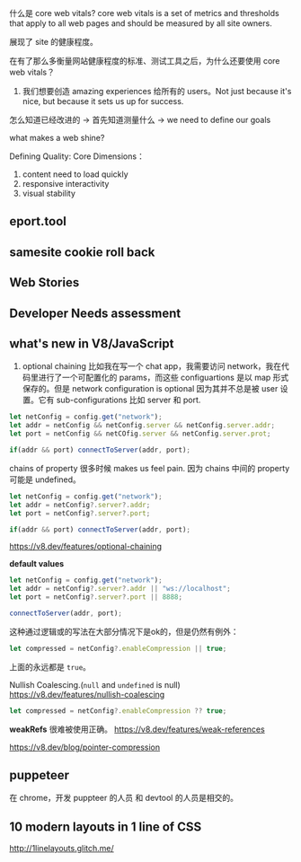 

什么是 core web vitals?
core web vitals is a set of metrics and thresholds that apply to all web pages and should be measured by all site owners.

展现了 site 的健康程度。

在有了那么多衡量网站健康程度的标准、测试工具之后，为什么还要使用 core web vitals？
1. 我们想要创造 amazing experiences 给所有的 users。Not just because it's nice, but because it sets us up for success.

怎么知道已经改进的 -> 首先知道测量什么 -> we need to define our goals

what makes a web shine?

Defining Quality:
Core Dimensions：
1. content need to load quickly
2. responsive interactivity
3. visual stability


## eport.tool

## samesite cookie roll back

## Web Stories

## Developer Needs assessment


## what's new in V8/JavaScript
1. optional chaining
比如我在写一个 chat app，我需要访问 network，我在代码里进行了一个可配置化的 params，而这些 configuartions 是以 map 形式保存的。但是 network configuration is optional 因为其并不总是被 user 设置。它有 sub-configurations 比如 server 和 port.
```javascript
let netConfig = config.get("network");
let addr = netConfig && netConfig.server && netConfig.server.addr;
let port = netConfig && netCOfig.server && netConfig.server.prot;

if(addr && port) connectToServer(addr, port);
```
chains of property 很多时候 makes us feel pain. 因为 chains 中间的 property 可能是 undefined。

```javascript
let netConfig = config.get("network");
let addr = netConfig?.server?.addr;
let port = netConfig?.server?.port;

if(addr && port) connectToServer(addr, port);
```

https://v8.dev/features/optional-chaining



**default values**

```javascript
let netConfig = config.get("network");
let addr = netConfig?.server?.addr || "ws://localhost";
let port = netConfig?.server?.port || 8888;

connectToServer(addr, port);
```
这种通过逻辑或的写法在大部分情况下是ok的，但是仍然有例外：
```javascript
let compressed = netConfig?.enableCompression || true;
```
上面的永远都是 `true`。

Nullish Coalescing.(`null` and `undefined` is null)
https://v8.dev/features/nullish-coalescing

```javascript
let compressed = netConfig?.enableCompression ?? true;
```

**weakRefs**
很难被使用正确。
https://v8.dev/features/weak-references

https://v8.dev/blog/pointer-compression


## puppeteer
在 chrome，开发 puppteer 的人员 和 devtool 的人员是相交的。


## 10 modern layouts in 1 line of CSS
http://1linelayouts.glitch.me/
